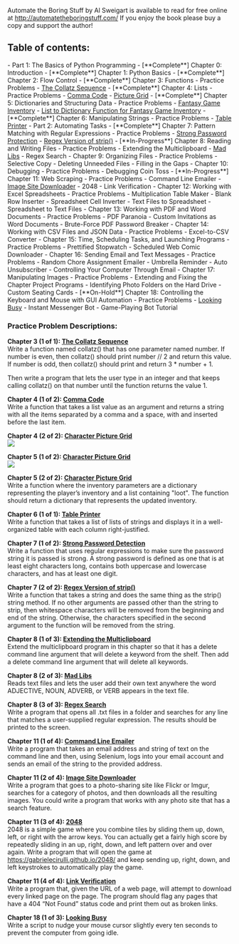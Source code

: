 Automate the Boring Stuff by Al Sweigart is available to read for free online at http://automatetheboringstuff.com/
If you enjoy the book please buy a copy and support the author!

<h2>Table of contents:</h2>
- Part 1: The Basics of Python Programming
  - [**Complete**] Chapter 0: Introduction 
  - [**Complete**] Chapter 1: Python Basics
  - [**Complete**] Chapter 2: Flow Control
  - [**Complete**] Chapter 3: Functions
    - Practice Problems
      - <a href="https://github.com/ArnoldM904/Programming_Books/blob/master/Automate_the_Boring_Stuff/Chapter_003/Practice_Problems/The_Collatz_Sequence.py">The Collatz Sequence</a>
  - [**Complete**] Chapter 4: Lists
    - Practice Problems
      - <a href="https://github.com/ArnoldM904/Programming_Books/blob/master/Automate_the_Boring_Stuff/Chapter_004/Practice_Problems/Comma_Code.py">Comma Code</a>
      - <a href="https://github.com/ArnoldM904/Programming_Books/blob/master/Automate_the_Boring_Stuff/Chapter_004/Practice_Problems/Picture_Grid.py">Picture Grid</a>
  - [**Complete**] Chapter 5: Dictionaries and Structuring Data
    - Practice Problems
      - <a href="https://github.com/ArnoldM904/Programming_Books/blob/master/Automate_the_Boring_Stuff/Chapter_005/Practice_Problems/Fantasy_Game_Inventory.py">Fantasy Game Inventory</a>
      - <a href="https://github.com/ArnoldM904/Programming_Books/blob/master/Automate_the_Boring_Stuff/Chapter_005/Practice_Problems/List_to_Dictionary_Function.py">List to Dictionary Function for Fantasy Game Inventory</a>
  - [**Complete**] Chapter 6: Manipulating Strings
    - Practice Problems
      - <a href="https://github.com/ArnoldM904/Programming_Books/blob/master/Automate_the_Boring_Stuff/Chapter_006/Practice_Problems/Table_Printer.py">Table Printer</a>
- Part 2: Automating Tasks
  - [**Complete**] Chapter 7: Pattern Matching with Regular Expressions
    - Practice Problems
      - <a href="https://github.com/ArnoldM904/Programming_Books/blob/master/Automate_the_Boring_Stuff/Chapter_007/Practice_Problems/Strong_Password_Detection.py">Strong Password Protection</a>
      - <a href="https://github.com/ArnoldM904/Programming_Books/blob/master/Automate_the_Boring_Stuff/Chapter_007/Practice_Problems/Regex_Version_of_Strip().py">Regex Version of strip()</a>
  - [**In-Progress**] Chapter 8: Reading and Writing Files
    - Practice Problems
      - Extending the Multiclipboard
      - <a href="https://github.com/ArnoldM904/Programming_Books/blob/master/Automate_the_Boring_Stuff/Chapter_008/Practice_Problems/Mab_Libs.py">Mad Libs</a>
      - Regex Search
  - Chapter 9: Organizing Files
    - Practice Problems
      - Selective Copy
      - Deleting Unneeded Files
      - Filling in the Gaps
  - Chapter 10: Debugging
    - Practice Problems
      - Debugging Coin Toss
  - [**In-Progress**] Chapter 11: Web Scraping
    - Practice Problems
      - Command Line Emailer
      - <a href="https://github.com/ArnoldM904/Programming_Books/blob/master/Automate_the_Boring_Stuff/Chapter_011/Practice_Problems/Image_Site_Downloader.py">Image Site Downloader</a>
      - 2048
      - Link Verification
  - Chapter 12: Working with Excel Spreadsheets
    - Practice Problems
      - Multiplication Table Maker
      - Blank Row Inserter
      - Spreadsheet Cell Inverter
      - Text Files to Spreadsheet
      - Spreadsheet to Text Files
  - Chapter 13: Working with PDF and Word Documents
    - Practice Problems
      - PDF Paranoia
      - Custom Invitations as Word Documents
      - Brute-Force PDF Password Breaker
  - Chapter 14: Working with CSV Files and JSON Data
    - Practice Problems
      - Excel-to-CSV Converter
  - Chapter 15: Time, Scheduling Tasks, and Launching Programs
    - Practice Problems
      - Prettified Stopwatch
      - Scheduled Web Comic Downloader
  - Chapter 16: Sending Email and Text Messages
    - Practice Problems
      - Random Chore Assignment Emailer
      - Umbrella Reminder
      - Auto Unsubscriber
      - Controlling Your Computer Through Email
  - Chapter 17: Manipulating Images
    - Practice Problems
      - Extending and Fixing the Chapter Project Programs
      - Identifying Photo Folders on the Hard Drive
      - Custom Seating Cards
  - [**On-Hold**] Chapter 18: Controlling the Keyboard and Mouse with GUI Automation
    - Practice Problems    
      - <a href="https://github.com/ArnoldM904/Programming_Books/blob/master/Automate_the_Boring_Stuff/Chapter_018/Practice_Problems/Looking_Busy.py">Looking Busy</a>
      - Instant Messenger Bot
      - Game-Playing Bot Tutorial

<h3>Practice Problem Descriptions: </h3>


<strong> Chapter 3 (1 of 1): [The Collatz Sequence](https://github.com/ArnoldM904/Programming_Books/blob/master/Automate_the_Boring_Stuff/Chapter_003/Practice_Problems/The_Collatz_Sequence.py) </strong>
<BR>
Write a function named collatz() that has one parameter named number. If number is even, then collatz() should print number // 2 and return this value. If number is odd, then collatz() should print and return 3 * number + 1.

Then write a program that lets the user type in an integer and that keeps calling collatz() on that number until the function returns the value 1.
<BR>


<strong>Chapter 4 (1 of 2): [Comma Code](https://github.com/ArnoldM904/Programming_Books/blob/master/Automate_the_Boring_Stuff/Chapter_004/Practice_Problems/Comma_Code.py)</strong>
<BR>
Write a function that takes a list value as an argument and returns a string with all the items separated by a comma and a space, with and inserted before the last item. 
<BR>

<strong>Chapter 4 (2 of 2): [Character Picture Grid](https://github.com/ArnoldM904/Programming_Books/blob/master/Automate_the_Boring_Stuff/Chapter_004/Practice_Problems/Picture_Grid.py)</strong>
<BR>
<img src="http://i.imgur.com/m7Gju39.png"></img>
<BR>


<strong>Chapter 5 (1 of 2): [Character Picture Grid](https://github.com/ArnoldM904/Programming_Books/blob/master/Automate_the_Boring_Stuff/Chapter_005/Practice_Problems/Fantasy_Game_Inventory.py)</strong>
<BR>
<img src="http://i.imgur.com/o9rPwkp.png"></img>
<BR>


<strong>Chapter 5 (2 of 2): [Character Picture Grid](https://github.com/ArnoldM904/Programming_Books/blob/master/Automate_the_Boring_Stuff/Chapter_005/Practice_Problems/List_to_Dictionary_Function.py)</strong>
<BR>
Write a function where the inventory parameters are a dictionary representing the player’s inventory and a list containing "loot". The function should return a dictionary that represents the updated inventory.
<BR>


<strong>Chapter 6 (1 of 1): <a href="https://github.com/ArnoldM904/Programming_Books/blob/master/Automate_the_Boring_Stuff/Chapter_006/Practice_Problems/Table_Printer.py">Table Printer</a></strong>
<BR>
Write a function that takes a list of lists of strings and displays it in a well-organized table with each column right-justified. 
<BR>


<strong>Chapter 7 (1 of 2): <a href="https://github.com/ArnoldM904/Programming_Books/blob/master/Automate_the_Boring_Stuff/Chapter_007/Practice_Problems/Strong_Password_Detection.py">Strong Password Detection</a></strong>
<BR>
Write a function that uses regular expressions to make sure the password string it is passed is strong. A strong password is defined as one that is at least eight characters long, contains both uppercase and lowercase characters, and has at least one digit.
<BR>


<strong>Chapter 7 (2 of 2): <a href="https://github.com/ArnoldM904/Programming_Books/blob/master/Automate_the_Boring_Stuff/Chapter_007/Practice_Problems/Regex_Version_of_Strip().py">Regex Version of strip()</a></strong>
<BR>
Write a function that takes a string and does the same thing as the strip() string method. If no other arguments are passed other than the string to strip, then whitespace characters will be removed from the beginning and end of the string. Otherwise, the characters specified in the second argument to the function will be removed from the string.
<BR>


<strong>Chapter 8 (1 of 3): <a href="">Extending the Multiclipboard</a></strong>
<BR>
Extend the multiclipboard program in this chapter so that it has a delete <keyword> command line argument that will delete a keyword from the shelf. Then add a delete command line argument that will delete all keywords.
<BR>


<strong>Chapter 8 (2 of 3): <a href="https://github.com/ArnoldM904/Programming_Books/blob/master/Automate_the_Boring_Stuff/Chapter_008/Practice_Problems/Mab_Libs.py">Mad Libs</a></strong>
<BR>
Reads text files and lets the user add their own text anywhere the word ADJECTIVE, NOUN, ADVERB, or VERB 
appears in the text file.
<BR>


<strong>Chapter 8 (3 of 3): <a href="https://github.com/ArnoldM904/Programming_Books/blob/master/Automate_the_Boring_Stuff/Chapter_008/Practice_Problems/Mab_Libs.py">Regex Search</a></strong>
<BR>
Write a program that opens all .txt files in a folder and searches for any line that matches a user-supplied regular expression. The results should be printed to the screen.
<BR>


<strong>Chapter 11 (1 of 4): <a href="">Command Line Emailer</a></strong>
<BR>
Write a program that takes an email address and string of text on the command line and then, using Selenium, logs into your email account and sends an email of the string to the provided address.
<BR>


<strong>Chapter 11 (2 of 4): <a href="https://github.com/ArnoldM904/Programming_Books/blob/master/Automate_the_Boring_Stuff/Chapter_011/Practice_Problems/Image_Site_Downloader.py">Image Site Downloader</a></strong>
<BR>
Write a program that goes to a photo-sharing site like Flickr or Imgur, searches for a category of photos, and then downloads all the resulting images. You could write a program that works with any photo site that has a search feature.
<BR>



<strong>Chapter 11 (3 of 4): <a href="">2048</a></strong>
<BR>
2048 is a simple game where you combine tiles by sliding them up, down, left, or right with the arrow keys. You can actually get a fairly high score by repeatedly sliding in an up, right, down, and left pattern over and over again. Write a program that will open the game at https://gabrielecirulli.github.io/2048/ and keep sending up, right, down, and left keystrokes to automatically play the game.
<BR>


<strong>Chapter 11 (4 of 4): <a href="">Link Verification</a></strong>
<BR>
Write a program that, given the URL of a web page, will attempt to download every linked page on the page. The program should flag any pages that have a 404 “Not Found” status code and print them out as broken links.
<BR>


<strong>Chapter 18 (1 of 3): [Looking Busy](https://github.com/ArnoldM904/Programming_Books/blob/master/Automate_the_Boring_Stuff/Chapter_018/Practice_Problems/Looking_Busy.py) </strong>
<BR>
Write a script to nudge your mouse cursor slightly every ten seconds to prevent the computer from going idle.
<BR>
